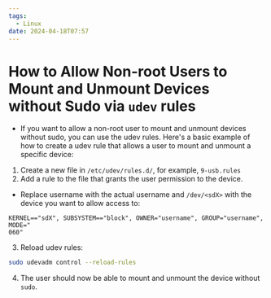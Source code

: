 ```yaml
---
tags:
  - Linux
date: 2024-04-18T07:57
---
```

<!-- 2024-04-18-0757 (April 18, 2024 07:57:06 AM) -->

# How to Allow Non-root Users to Mount and Unmount Devices without Sudo via `udev` rules
- If you want to allow a non-root user to mount and unmount devices without sudo, you can use the udev rules. Here's a basic example of how to create
 a udev rule that allows a user to mount and unmount a specific device: 

1. Create a new file in `/etc/udev/rules.d/`, for example, `9-usb.rules`
2. Add a rule to the file that grants the user permission to the device. 
  - Replace username with the actual username and `/dev/<sdX>` with the device you want to allow access to:
  ```udev
  KERNEL=="sdX", SUBSYSTEM=="block", OWNER="username", GROUP="username", MODE="
  060"
  ```
3. Reload udev rules:
```bash
sudo udevadm control --reload-rules
```
4. The user should now be able to mount and unmount the device without `sudo`.

